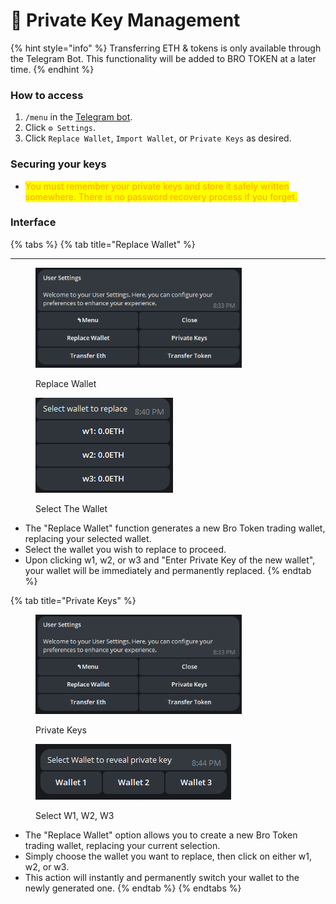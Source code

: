 # 🔑 Private Key Management

{% hint style="info" %}
Transferring ETH & tokens is only available through the Telegram Bot. This functionality will be added to BRO TOKEN at a later time.
{% endhint %}

### How to access

1. `/menu` in the [Telegram bot](https://t.me/unibotsniper\_bot).
2. Click `⚙️ Settings`.
3. Click `Replace Wallet`, `Import Wallet`, or `Private Keys` as desired.

### Securing your keys

* <mark style="color:orange;">You must remember your private keys and store it safely written somewhere. There is no password recovery process if you forget.</mark>&#x20;

### **Interface**

{% tabs %}
{% tab title="Replace Wallet" %}
***

<div>

<figure><img src="../.gitbook/assets/image (1).png" alt="" width="330"><figcaption><p>Replace Wallet</p></figcaption></figure>

 

<figure><img src="../.gitbook/assets/image (4).png" alt=""><figcaption><p>Select The Wallet </p></figcaption></figure>

</div>

* The "Replace Wallet" function generates a new Bro Token trading wallet, replacing your selected wallet.&#x20;
* Select the wallet you wish to replace to proceed.&#x20;
* Upon clicking w1, w2, or w3 and "Enter Private Key of the new wallet", your wallet will be immediately and permanently replaced.
{% endtab %}

{% tab title="Private Keys" %}
<div>

<figure><img src="../.gitbook/assets/image (1).png" alt="" width="330"><figcaption><p>Private Keys</p></figcaption></figure>

 

<figure><img src="../.gitbook/assets/image (6).png" alt=""><figcaption><p>Select W1, W2, W3</p></figcaption></figure>

</div>

* The "Replace Wallet" option allows you to create a new Bro Token trading wallet, replacing your current selection.&#x20;
* Simply choose the wallet you want to replace, then click on either w1, w2, or w3.&#x20;
* This action will instantly and permanently switch your wallet to the newly generated one.
{% endtab %}
{% endtabs %}

